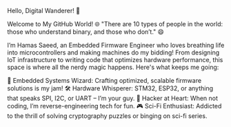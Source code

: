 Hello, Digital Wanderer! 👾

Welcome to My GitHub World! 🌐
"There are 10 types of people in the world: those who understand binary, and those who don’t." 😄

I’m Hamas Saeed, an Embedded Firmware Engineer who loves breathing life into microcontrollers and making machines do my bidding! From designing IoT infrastructure to writing code that optimizes hardware performance, this space is where all the nerdy magic happens. Here's what keeps me going:

🧠 Embedded Systems Wizard: Crafting optimized, scalable firmware solutions is my jam!
🛠 Hardware Whisperer: STM32, ESP32, or anything that speaks SPI, I2C, or UART – I’m your guy.
🧩 Hacker at Heart: When not coding, I’m reverse-engineering tech for fun.
🎮 Sci-Fi Enthusiast: Addicted to the thrill of solving cryptography puzzles or binging on sci-fi series.
